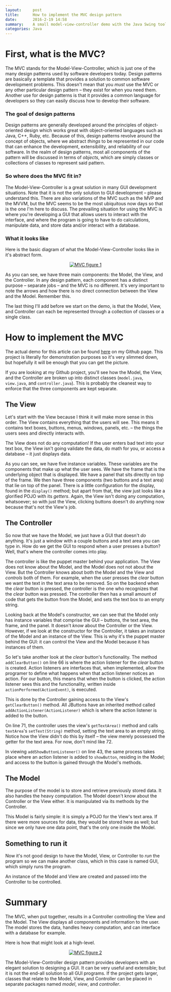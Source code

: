 ```yaml
---
layout:     post
title:      How to implement the MVC design pattern
date:       2016-2-19 14:58
summary:    A small model-view-controller demo with the Java Swing toolkit
categories: Java
---
```


# First, what is the MVC?

The MVC stands for the Model-View-Controller, which is just one of the many design patterns used by software developers today. Design patterns are basically a template that provides a solution to common software development problems. This doesn't mean that you *must* use the MVC or any other particular design pattern – they exist for when you need them. Another use for design patterns is that it provides a common language for developers so they can easily discuss how to develop their software.

### The goal of design patterns

Design patterns are generally developed around the principles of object-oriented design which works great with object-oriented languages such as Java, C++, Ruby, etc. Because of this, design patterns revolve around the concept of objects, where we abstract *things* to be represented in our code that can enhance the development, extensibility, and reliability of our software. In the realm of design patterns, most all components of the pattern will be discussed in terms of *objects*, which are simply classes or collections of classes to represent said pattern.

### So where does the MVC fit in?

The Model-View-Controller is a great solution in many GUI development situations. Note that it is not the only solution to GUI development – please understand this. There are also variations of the MVC such as the MVP and the MVVM, but the MVC seems to be the most ubiquitous now days so that is the one I'm here to discuss. The prevailing situation for using the MVC is where you're developing a GUI that allows users to interact with the interface, and where the program is going to have to do calculations, manipulate data, and store data and/or interact with a database.

### What it looks like

Here is the basic diagram of what the Model-View-Controller looks like in it's abstract form. 

<center><a href="http://imgur.com/jI77oln"><img src="http://i.imgur.com/jI77olnl.png?1" title="MVC figure 1" /></a></center>

As you can see, we have three main components: the Model, the View, and the Controller. In any design pattern, each component has a distinct purpose – separate jobs – and the MVC is no different. It's very important to note the arrows and how there is no direct connection between the View and the Model. Remember this.

The last thing I'll add before we start on the demo, is that the Model, View, and Controller can each be represented through a collection of classes or a single class.

# How to implement the MVC

The actual demo for this article can be found [here](https://github.com/zakrywilson/mvc-demo) on my Github page. This project is literally for demonstration purposes so it's very slimmed down, but hopefully it will be enough that you can get the picture.

If you are looking at my Github project, you'll see how the Model, the View, and the Controller are broken up into distinct classes (`model.java`, `view.java`, and `controller.java`). This is probably the cleanest way to enforce that the three components are kept separate.

## The View

Let's start with the View because I think it will make more sense in this order. The View contains everything that the users will see. This means it contains text boxes, buttons, menus, windows, panels, etc. – the things the users sees and directly interacts with.

The View does not do any computation! If the user enters bad text into your text box, the View isn't going validate the data, do math for you, or access a database – it just displays data.

<script src="https://gist.github.com/zakrywilson/0c3890760fb771ef97fc.js"></script>

As you can see, we have five instance variables. These variables are the components that make up what the user sees. We have the frame that is the underlying object that is displayed. We have a panel that sits directly on top of the frame. We then have three components (two buttons and a text area) that lie on top of the panel. There is a little configuration for the display, found in the `display()` method; but apart from that, the view just looks like a glorified POJO with its *getters*. Again, the View isn't doing any computation, whatsoever; so with just the View, clicking buttons doesn't do anything now because that's not the View's job.

## The Controller

So now that we have the Model, we just have a GUI that doesn't *do* anything. It's just a window with a couple buttons and a text area you can type in. How do we get the GUI to respond when a user presses a button? Well, that's where the controller comes into play.

The controller is like the puppet master behind your application. The View does not know about the Model, and the Model does not not about the View. But the Controller knows about both the Model and the View and *controls* both of them. For example, when the user presses the *clear* button we want the text in the text area to be removed. So on the backend when the *clear* button is pressed, the controller is the one who recognizes that the *clear* button was pressed. The controller then has a small amount of code that gets the button from the Model, and sets the text box to an empty string.

<script src="https://gist.github.com/zakrywilson/8abf89b76b57e090288f.js"></script>

Looking back at the Model's constructor, we can see that the Model only has instance variables that comprise the GUI – buttons, the text area, the frame, and the panel. It doesn't *know* about the Controller or the View. However, if we look at the constructor for the Controller, it takes an instance of the Model and an instance of the View. This is why it's the puppet master behind the GUI: it can control the View and the Model because it has instances of them.

So let's take another look at the *clear* button's functionality. The method `addClearButton()` on line 66 is where the action listener for the *clear* button is created. Action listeners are interfaces that, when implemented, allow the programer to define what happens when that action listener notices an action. For our button, this means that when the button is clicked, the action listener sees this and the functionality, written inside `actionPerformed(ActionEvent)`, is executed.

This is done by the Controller gaining access to the View's `getClearButton()` method. All JButtons have an inherited method called `addActionListener(ActionListener)` which is where the action listener is added to the button. 

On line 71, the controller uses the view's `getTextArea()` method and calls `textArea`'s `setText(String)` method, setting the text area to an empty string. Notice how the View didn't do this by itself – the view merely possessed the getter for the text area. For now, don't mind like 72.

In viewing `addShowButtonListener()` on line 43, the same process takes place where an action listener is added to `showButton`, residing in the Model; and access to the button is gained through the Model's methods.

## The Model

The purpose of the model is to store and retrieve previously stored data. It also handles the heavy computation. The Model doesn't know about the Controller or the View either. It is manipulated via its methods by the Controller. 

<script src="https://gist.github.com/zakrywilson/5f38bbc6d73ed2ef589f.js"></script>

This Model is fairly simple: it is simply a POJO for the View's text area. If there were more sources for data, they would be stored here as well; but since we only have one data point, that's the only one inside the Model.

## Something to run it

Now it's not good design to have the Model, View, or Controller to *run* the program so we can make another class, which in this case is named GUI, which simply runs the program.

<script src="https://gist.github.com/zakrywilson/1e6707b7aecf60ae5f5e.js"></script>

An instance of the Model and View are created and passed into the Controller to be controlled. 

# Summary

The MVC, when put together, results in a Controller controlling the View and the Model. The View displays all components and information to the user. The model stores the data, handles heavy computation, and can interface with a database for example.

Here is how that might look at a high-level.

<center><a href="http://imgur.com/5Nn5LHT"><img src="http://i.imgur.com/5Nn5LHTl.png?2" title="MVC figure 2" /></a></center>

The Model-View-Controller design pattern provides developers with an elegant solution to designing a GUI. It can be very useful and extensible; but it is not the end-all solution to all GUI programs. If the project gets larger, classes that relate to the Model, View, and Controller can be placed in separate packages named *model*, *view*, and *controller*. 